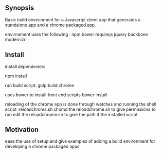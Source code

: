 ## Synopsis

Basic build environment for a Javascript client app that generates a standalone app and a chrome packaged app.

envirnoment uses the following :
npm
bower
requirejs
jquery
backbone
modernizr

## Install 

install dependecies:

npm install 

run build script:
gulp build:chrome 

uses bower to install front end scripts
bower install

reloading of the chrome app is done through watches and running the shell script :reloadchroms.sh
chomd the reloadchrome.sh to give permissions to run
edit the reloadchrome.sh to give the path if the installed script


## Motivation

ease the use of setup and give examples of adding a build environment for developing a chrome packaged apps 


